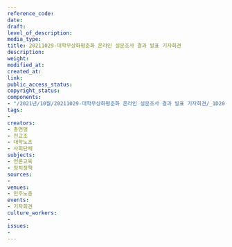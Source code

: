 ```yaml
---
reference_code: 
date: 
draft: 
level_of_description: 
media_type: 
title: 20211029-대학무상화평준화 온라인 설문조사 결과 발표 기자회견
description: 
weight: 
modified_at: 
created_at: 
link: 
public_access_status: 
copyright_status: 
components:
- "/2021년/10월/20211029-대학무상화평준화 온라인 설문조사 결과 발표 기자회견/_1D20139.jpg"
tags:
- 
creators:
- 총연맹
- 전교조
- 대학노조
- 사회단체
subjects:
- 언론교육
- 정치정책
sources:
- 
venues:
- 민주노총
events:
- 기자회견
culture_workers:
- 
issues:
- 
---
```

